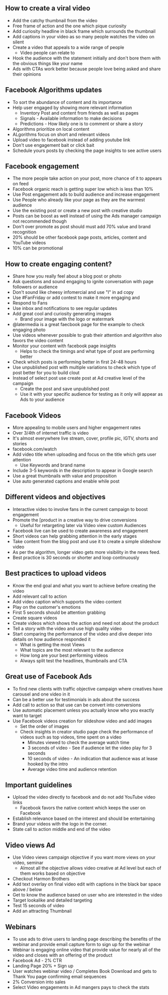 ## How to create a viral video 
- Add the catchy thumbnail from the video 
- Free frame of action and the one which pique curiosity
- Add curiosity headline in black frame which surrounds the thumbnail
- Add captions in your video as so many people watches the video on silent 
- Create a video that appeals to a wide range of people 
  - Video people can relate to 
- Hook the audience with the statement initially and don't bore them with the obvious things like your name 
- Ads with CTAs work better because people love being asked and share their opinions

## Facebook Algorithms updates
- To sort the abundance of content and its importance
- Help user engaged by showing more relevant information
  - Inventory  Post and content from friends as well as pages 
  - Signals - Available information to make decisions 
  - Predictions - How likely one is to comment or share a story
- Algorithms prioritize on local content 
- ALgorithms focus on short and relevant videos 
- Upload video to facebook instead of adding youtube link 
- Don't use engagement bait or click bait
- Schedule yours posts by checking the page insights to see active users 

## Facebook engagement
- The more people take action on your post, more chance of it to appears on feed
- Facebook organic reach is getting super low which is less than 10% 
- Use Post engagement ads to build audience and increase engagement
- Use People who already like your page as they are the warmest audience 
- Use the existing post or create a new post with creative studio 
- Posts can be boost as well instead of using the Ads manager campaign not recommended though
- Don't over promote as post should must add 70% value and brand recognition
- 20% should be other facebook page posts, articles, content and YouTube videos
- 10% can be promotional 
  
## How to create engaging content?
- Share how you really feel about a blog post or photo 
- Ask questions and sound engaging to ignite conversation with page followers or audience
- Don't sound like cheesy infomercial and use "I" in ad copy
- Use #FanFriday or add contest to make it more engaging and
- Respond to Fans
- Use inbox and notifications to see regular updates 
- Add great cool and curiosity generating images 
  - Brand your image with the logo or watermark 
- @latermedia is a great faecbook page for the example to check engaging photo 
- Use videos whenever possible to grab their attention and algorithm also favors the video content
- Monitor your content with facebook page insights 
  - Helps to check the timings and what type of post are performing better
- Check which posts is performing better in first 24-48 hours
- Use unpublished post with multiple variations to check which type of post better for you to build clout
- Instead of select post use create post at Ad creative level of the campaign 
  - Create the post and save unpublished post
  - Use it with your specific audience for testing as it only will appear as Ads to your audience

## Facebook Videos
- More appealing to mobile users and higher engagement rates
- Over 3/4th of internet traffic is video
- It's almost everywhere live stream, cover, profile pic, IGTV, shorts and stories
- facebook.com/watch
- Add video title when uploading and focus on the title which gets user attention
  - Use Keywords and brand name
-  Include 3-5 keywords in the description to appear in Google search
-  Use a great thumbnails with value and proposition
-  Use auto generated captions and enable while post
  
## Different videos and objectives
- Interactive video to involve fans in the current campaign to boost engagement 
- Promote the [product in a creative way to drive conversions
  - Useful for retargeting later via Video view custom Audiences
- Facebook live can be used to create awareness and engagement 
- Short videos can help grabbing attention in the early stages 
- Take content from the blog post and use it to create a simple slideshow video 
- As per the algorithm, longer video gets more visibility in the news feed.
- Best practice is 30 seconds or shorter and loop continuously

## Best practices to upload videos
- Know the end goal and what you want to achieve before creating the video 
- Add relevant call to action 
- Add video caption which supports the video content 
- Play on the customer's emotions 
- First 5 seconds should be attention grabbing
- Create square videos 
- Create videos which shows the action and need not about the product 
- Tell a story with the video and use high quality video
- Start comparing the performance of the video and dive deeper into details on how audience responded it
  - What is getting the most Views
  - What topics are the most relevant to the audience
  - How long are your best performing videos
  - Always split test the headlines, thumbnails and CTA
  
## Great use of Facebook Ads 
- To find new clients with traffic objective campaign where creatives have carousel and one video in it
- Can be a better use for testimonials in ads about the success 
- Add call to action so that use can be convert into conversions
- Use automatic placement unless you actually know who you exactly want to target
- Use Facebook videos creation for slideshow video and add images
  - Set the order of images 
  - Check insights in creator studio page check the performance of videos such as top videos, time spent on a video 
    - Minutes viewed to check the average watch time 
    - 3 seconds of video - See if audience let the video play for 3 seconds
    - 10 seconds of video - An indication that audience was at lease hooked by the intro
    - Average video time and audience retention 

## Important guidelines
- Upload the video directly to facebook and do not add YouTube video links 
  - Facebook favors the native content which keeps the user on Facebook
- Establish relevance based on the interest and should be entertaining
- Brand your videos with the logo in the corner.
- State call to action middle and end of the video 

## Video views Ad
- Use Video views campaign objective if you want more views on your video, seminar
  - Almost all the objective allows video creative at Ad level but each of them works based on objective 
- Checkout Harmon Brothers
- Add text overlay on final video edit with captions in the black bar space above / below 
- Get to know the audience based on user who are interested in the video
- Target lookalike and detailed targeting 
- Test 15 seconds of video
- Add an attracting Thumbnail 
  
## Webinars
- To use ads to drive users to landing page describing the benefits of the webinar and provide email capture form to sign up for the webinar 
- Webinar is engaging online video that provide value for nearly all of the video and closes with an offering of the product 
- Facebook Ad - 2% CTR 
- Landing Page 20% + Sign up
- User watches webinar video  / Completes Book Download and gets to Thank You page confirming email sequences 
- 2% Conversion into sales 
- Select Video engagements in Ad mangers pays to check the stats
  
  
  